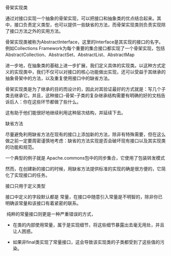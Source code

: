 骨架实现类

通过对接口实现一个抽象的骨架实现，可以把接口和抽象类的优点结合起来。其中，接口负责定义类型，也可以提供一些缺省的方法，而骨架实现类则负责实现除了接口方法之外的实用方法。

骨架实现类被称为AbstractInterface，这里的Interface是其实现的接口的名字。例如Collections Framework为每个重要的集合接口都实现了一个骨架实现，包括AbstractCollection、AbstractSet、AbstractList、AbstractMap

进一步地，在抽象类的基础上进一步扩展，我们定义具体的实现类。以这种方式定义的实现类中，我们不仅可以对接口的核心功能做出实现，还可以受益于其继承的抽象骨架中的方法，以及重复使用接口中的缺省方法。



骨架实现类是为了继承的目的而设计的，因此对其验证最好的方式就是：写几个子类去继承它。并且，这种接口-骨架-子类的复杂继承结构需要有明确的好的文档告诉后人：你在这些环节都做了些什么。

这有助于他们能很好地继续利用这种层次结构，并延续下去。



缺省方法

尽量避免利用缺省方法在现有的接口上添加新的方法，除非有特殊需要，但在这么做之前一定要周密谨慎地考虑：缺省的方法实现是否会破坏现有接口以及其实现类的功能和规范。

一个典型的例子就是 Apache.commons包中的同步集合，它使用了包装转发模式

然而，在创建新的接口的时候，用缺省方法提供标准的实现的确是很方便的，它简化了实现接口的任务。



接口只用于定义类型

接口中定义的字段默认都是 常量，在接口中随意引入常量是不明智的，除非你已明确该常量和该接口有着紧密的联系。

​	纯粹的常量接口则更是一种严重错误的方式，

- 在类的内部使用常量，属于是实现细节，将这些细节暴露出去毫无用处，并且让人困惑。

- 如果非final类实现了常量接口，这会导致该实现类的子类都受到了这些值的污染。

